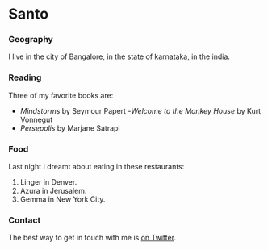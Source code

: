 # Santo
### Geography
I live in the city of Bangalore, in the state of karnataka, in the india.

### Reading
Three of my favorite books are: 

- *Mindstorms* by Seymour Papert 
-*Welcome to the Monkey House* by Kurt Vonnegut 
- *Persepolis* by Marjane Satrapi

### Food

Last night I dreamt about eating in these restaurants: 
1. Linger in Denver. 
2. Azura in Jerusalem. 
3. Gemma in New York City.

### Contact
The best way to get in touch with me is [on Twitter](https://twitter.com/seankross).
